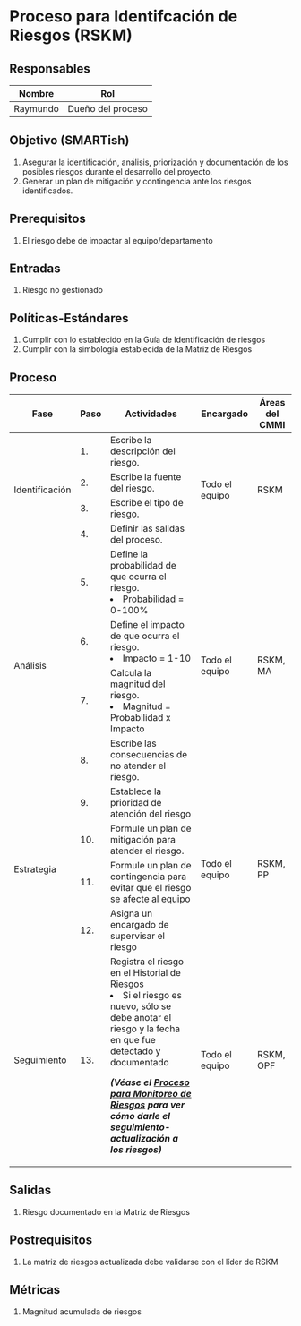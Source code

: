 # Proceso para Identifcación de Riesgos (RSKM)

## Responsables

Nombre     | Rol
-----------|------------------
Raymundo   | Dueño del proceso


## Objetivo (SMARTish)
1. Asegurar la identificación, análisis, priorización y documentación de los posibles riesgos durante el desarrollo del proyecto.
2. Generar un plan de mitigación y contingencia ante los riesgos identificados.


## Prerequisitos
1. El riesgo debe de impactar al equipo/departamento

## Entradas
1. Riesgo no gestionado

## Políticas-Estándares
1. Cumplir con lo establecido en la Guía de Identificación de riesgos
2. Cumplir con la simbología establecida de la Matriz de Riesgos

## Proceso

<table>
  <thead>
    <tr>
      <th>Fase</th>
      <th>Paso</th>
      <th>Actividades</th>
      <th>Encargado</th>
      <th>Áreas del CMMI</th>
    </tr>
  </thead>
  <tbody>
    <tr>
      <td rowspan="4">Identificación</td>
      <td>1.</td>
      <td>Escribe la descripción del riesgo. </td>
      <td rowspan="4">Todo el equipo</td>
      <td rowspan="4">RSKM</td>
    </tr>
    <tr>
      <td>2.</td>
      <td>Escribe la fuente del riesgo.
      </td>
    </tr>
    <tr>
      <td>3.</td>
      <td>Escribe el tipo de riesgo.</td>
    </tr>
    <tr>
      <td>4.</td>
      <td>Definir las salidas del proceso.</td>
    </tr>
    <tr>
      <td rowspan="4">Análisis</td>
      <td>5.</td>
      <td>Define la probabilidad de que ocurra el riesgo.
          <li>Probabilidad = 0-100%</li>
      </td>
      <td rowspan="4">Todo el equipo</td>
      <td rowspan="4">RSKM, MA</td>
    </tr>
    <tr>
      <td>6.</td>
      <td>Define el impacto de que ocurra el riesgo.
          <li>Impacto = 1-10</li>
      </td>
    </tr>
    <tr>
      <td>7.</td>
      <td>Calcula la magnitud del riesgo.
          <li>Magnitud = Probabilidad x Impacto</li>
      </td>
    </tr>
    <tr>
      <td>8.</td>
      <td>Escribe las consecuencias de no atender el riesgo.</td>
    </tr>
    <tr>
      <td rowspan="4">Estrategia</td>
      <td>9.</td>
      <td>Establece la prioridad de atención del riesgo </td>
      <td rowspan="4">Todo el equipo</td>
      <td rowspan="4">RSKM, PP</td>
    </tr>
    <tr>
      <td>10.</td>
      <td>Formule un plan de mitigación para atender el riesgo.</td>
    </tr>
    <tr>
      <td>11.</td>
      <td>Formule un plan de contingencia para evitar que el riesgo se afecte al equipo</td>
    </tr>
    <tr>
      <td>12.</td>
      <td>Asigna un encargado de supervisar el riesgo</td>
    </tr>
    <tr>
      <td>Seguimiento</td>
      <td>13.</td>
      <td>Registra el riesgo en el Historial de Riesgos
          <li>Si el riesgo es nuevo, sólo se debe anotar el riesgo y la fecha en que fue detectado y documentado </li>
      <p><strong><em>
      (Véase el <a href="">Proceso para Monitoreo de Riesgos</a> para ver cómo darle el seguimiento-actualización a los riesgos)
      </em></strong></p>
      </td>
      <td>Todo el equipo</td>
      <td>RSKM, OPF</td>
    </tr>
  </tbody>
</table>

## Salidas
1. Riesgo documentado en la Matriz de Riesgos

## Postrequisitos
1. La matriz de riesgos actualizada debe validarse con el líder de RSKM

## Métricas
1. Magnitud acumulada de riesgos 